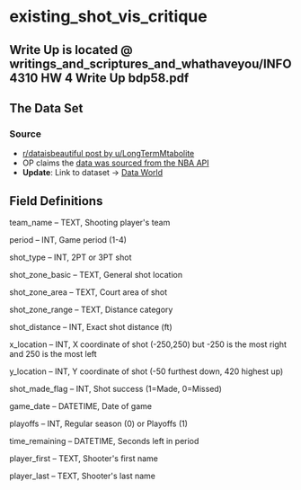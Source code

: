 # existing_shot_vis_critique

## Write Up is located @ writings_and_scriptures_and_whathaveyou/INFO 4310 HW 4 Write Up bdp58.pdf

## The Data Set

### Source
- [r/dataisbeautiful post by u/LongTermMtabolite](https://old.reddit.com/r/dataisbeautiful/comments/h94umw/oc_most_frequent_nba_shot_locations/)
- OP claims the [data was sourced from the NBA API](https://old.reddit.com/r/dataisbeautiful/comments/h94umw/oc_most_frequent_nba_shot_locations/fuv4qtx/)
- **Update**: Link to dataset -> [Data World](https://data.world/sportsvizsunday/june-2020-nba-shots-1997-2019/workspace/file?filename=NBA+Shot+Locations+1997+-+2020.csv)

## Field Definitions
team_name – TEXT, Shooting player's team

period – INT, Game period (1-4)

shot_type – INT, 2PT or 3PT shot

shot_zone_basic – TEXT, General shot location

shot_zone_area – TEXT, Court area of shot

shot_zone_range – TEXT, Distance category

shot_distance – INT, Exact shot distance (ft)

x_location – INT, X coordinate of shot (-250,250) but -250 is the most right and 250 is the most left

y_location – INT, Y coordinate of shot (-50 furthest down, 420 highest up)

shot_made_flag – INT, Shot success (1=Made, 0=Missed)

game_date – DATETIME, Date of game

playoffs – INT, Regular season (0) or Playoffs (1)

time_remaining – DATETIME, Seconds left in period

player_first – TEXT, Shooter's first name

player_last – TEXT, Shooter's last name
